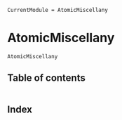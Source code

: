 ```@meta
CurrentModule = AtomicMiscellany
```

# AtomicMiscellany

```@docs
AtomicMiscellany
```

## Table of contents

```@contents
```

## Index

```@index
```
